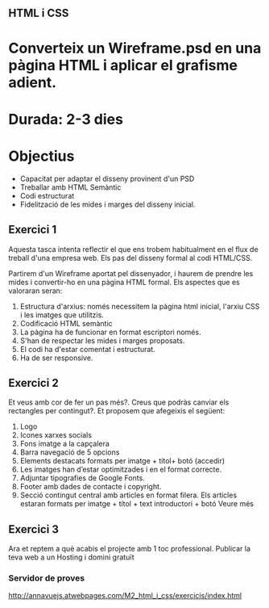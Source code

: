 ## HTML i CSS
# Converteix un Wireframe.psd en una pàgina HTML i aplicar el grafisme adient.
# Durada: 2-3 dies
# Objectius
- Capacitat per adaptar el disseny provinent d'un PSD
- Treballar amb HTML Semàntic
- Codi estructurat
- Fidelització de les mides i marges del disseny inicial.

## Exercici 1
Aquesta tasca intenta reflectir el que ens trobem habitualment en el flux de treball d'una empresa web. Els pas del disseny formal al codi HTML/CSS.

Partirem d'un Wireframe aportat pel dissenyador, i haurem de prendre les mides i convertir-ho en una pàgina HTML formal. Els aspectes que es valoraran seran:

1. Estructura d'arxius: només necessitem la pàgina html inicial, l'arxiu CSS i les imatges que utilitzis.
2. Codificació HTML semàntic
3. La pàgina ha de funcionar en format escriptori només.
4. S'han de respectar les mides i marges proposats.
5. El codi ha d'estar comentat i estructurat.
6. Ha de ser responsive.

## Exercici 2
Et veus amb cor de fer un pas més?. Creus que podràs canviar els rectangles per contingut?. Et proposem que afegeixis el següent:

1. Logo 
2. Icones xarxes socials 
3. Fons imatge a la capçalera 
4. Barra navegació de 5 opcions 
5. Elements destacats formats per imatge + títol+ botó (accedir)
6. Les imatges han d’estar optimitzades i en el format correcte.
7. Adjuntar tipografies de Google Fonts.
8. Footer amb dades de contacte i copyright.
9. Secció contingut central amb articles en format filera. Els articles estaran formats per imatge + títol + text introductori + botó Veure més

## Exercici 3
Ara et reptem a què acabis el projecte amb 1 toc professional.
Publicar la teva web a un Hosting i domini gratuït

### Servidor de proves
http://annavuejs.atwebpages.com/M2_html_i_css/exercicis/index.html